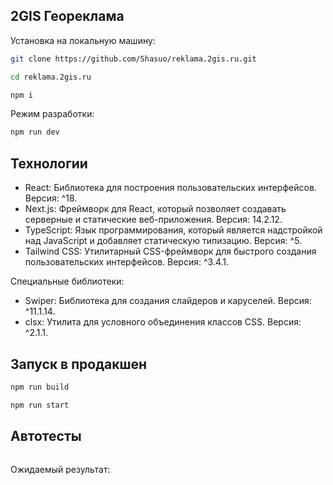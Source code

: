## 2GIS Геореклама

Установка на локальную машину:
```bash
git clone https://github.com/Shasuo/reklama.2gis.ru.git
```

```bash
cd reklama.2gis.ru
```

```bash
npm i
```

Режим разработки:

```bash
npm run dev
```

## Технологии

- React: Библиотека для построения пользовательских интерфейсов. Версия: ^18.
- Next.js: Фреймворк для React, который позволяет создавать серверные и статические веб-приложения. Версия: 14.2.12.
- TypeScript: Язык программирования, который является надстройкой над JavaScript и добавляет статическую типизацию. Версия: ^5.
- Tailwind CSS: Утилитарный CSS-фреймворк для быстрого создания пользовательских интерфейсов. Версия: ^3.4.1.

Специальные библиотеки:
- Swiper: Библиотека для создания слайдеров и каруселей. Версия: ^11.1.14.
- clsx: Утилита для условного объединения классов CSS. Версия: ^2.1.1.


## Запуск в продакшен

```bash
npm run build
```

```bash
npm run start
```

## Автотесты 

```bash
```

Ожидаемый результат:
